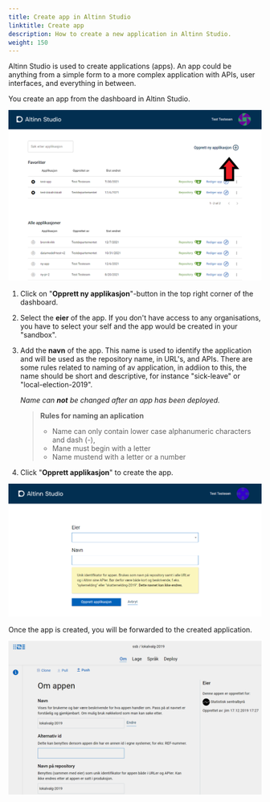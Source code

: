 ```yaml
---
title: Create app in Altinn Studio
linktitle: Create app
description: How to create a new application in Altinn Studio.
weight: 150
---
```


Altinn Studio is used to create applications (apps).
An app could be anything from a simple form to a more  complex application with APIs, user interfaces, and everything in between.

You create an app from the dashboard in Altinn Studio.

![Dashboard in Altinn Studio](overview.png "Dashboard - overview")

1. Click on "**Opprett ny applikasjon**"-button in the top right corner of the dashboard.
2. Select the **eier** of the app. If you don't have access to any organisations, you have to select your self and the app would be created in your "sandbox".
3. Add the **navn** of the app.
    This name is used to identify the application and will be used as the repository name, in URL's, and APIs.
    There are some rules related to naming of av application, in addiion to this, the name should be short and descriptive, for instance "sick-leave" or "local-election-2019".  
   
    _Name can **not** be changed after an app has been deployed._

    >  **Rules for naming an aplication**
    > - Name can only contain lower case alphanumeric characters and dash (-),
    > - Mane must begin with a letter
    > - Name mustend with a letter or a number
4. Click "**Opprett applikasjon**" to create the app.

![New app popup](new-app.png "Create new app")

Once the app is created, you will be forwarded to the created application.

![App created](app-created.png "App created")
 